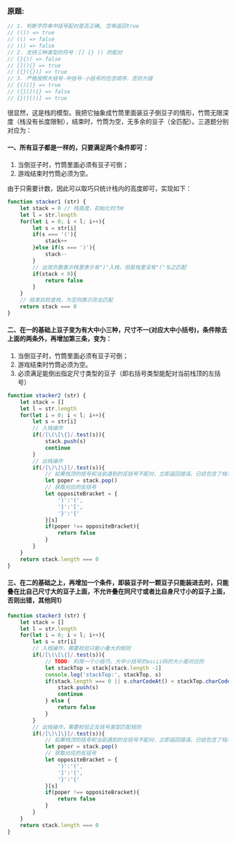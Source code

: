 
### 原题:
```js
// 1. 判断字符串中括号配对是否正确, 空串返回true
// (()) => true
// (() => false
// )() => false
// 2. 支持三种类型的符号：[] {} () 的配对
// [}{)( => false
// [](){} => true
// [{}({})] => true
// 3. 严格按照大括号-中括号-小括号的包含顺序，否则为错
// {()[]} => true
// ({}[]){} => false
// {}()[()] => true
```

很显然，这是栈的模型。我把它抽象成竹筒里面装豆子倒豆子的情形，竹筒无限深度（栈没有长度限制），结束时，竹筒为空，无多余的豆子（全匹配）。三道题分别对应为：

#### 一、所有豆子都是一样的，只要满足两个条件即可：
1) 当倒豆子时，竹筒里面必须有豆子可倒；
2) 游戏结束时竹筒必须为空。

由于只需要计数，因此可以取巧只统计栈内的高度即可，实现如下：

```js
function stacker1 (str) {
    let stack = 0 // 栈高度，初始化时为0
    let l = str.length
    for(let i = 0; i < l; i++){
        let s = str[i]
        if(s === '('){
            stack++
        }else if(s === ')'){
            stack--   
        }
        // 出现负数表示栈里表示有")"入栈，但是栈里没有"("与之匹配
        if(stack < 0){
            return false
        }
    }
    // 结束后检查栈，为空则表示完全匹配
    return stack === 0
}
```

#### 二、在一的基础上豆子变为有大中小三种，尺寸不一(对应大中小括号)，条件除去上面的两条外，再增加第三条，变为：
1) 当倒豆子时，竹筒里面必须有豆子可倒；
2) 游戏结束时竹筒必须为空。
3) 必须满足能倒出指定尺寸类型的豆子（即右括号类型能配对当前栈顶的左括号）
```js
function stacker2 (str) {
    let stack = []
    let l = str.length
    for(let i = 0; i < l; i++){
        let s = str[i]
        // 入栈操作
        if(/[\(\[\{]/.test(s)){
            stack.push(s)
            continue
        }
        // 出栈操作
        if(/[\)\]\}]/.test(s)){
            // 如果栈顶的括号和当前遇到的反括号不配对，立即返回错误。已经包含了栈本身为空时再要求出栈的情形。
            let poper = stack.pop()
            // 获取对应的反括号
            let oppositeBracket = {
                ')':'(', 
                ']':'[', 
                '}':'{'
            }[s]
            if(poper !== oppositeBracket){
                return false
            }
        }
    }
    return stack.length === 0
}
```

#### 三、在二的基础之上，再增加一个条件，即装豆子时一颗豆子只能装进去时，只能叠在比自己尺寸大的豆子上面，不允许叠在同尺寸或者比自身尺寸小的豆子上面，否则出错，其他同1）
```js
function stacker3 (str) {
    let stack = []
    let l = str.length
    for(let i = 0; i < l; i++){
        let s = str[i]
        // 入栈操作，需要校验只能小叠大的规则
        if(/[\(\[\{]/.test(s)){
            // TODO: 利用一个小技巧，大中小括号的ascii码的大小是对应的
            let stackTop = stack[stack.length -1]
            console.log('stackTop:', stackTop, s)
            if(stack.length === 0 || s.charCodeAt() < stackTop.charCodeAt()){
                stack.push(s)
                continue
            } else {
                return false
            }
        }
        // 出栈操作，需要校验正反括号类型匹配规则
        if(/[\)\]\}]/.test(s)){
            // 如果栈顶的括号和当前遇到的反括号不配对，立即返回错误。已经包含了栈本身为空时再要求出栈的情形。
            let poper = stack.pop()
            // 获取对应的反括号
            let oppositeBracket = {
                ')':'(', 
                ']':'[', 
                '}':'{'
            }[s]
            if(poper !== oppositeBracket){
                return false
            }
        }
    }
    return stack.length === 0
}
```
